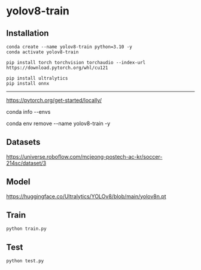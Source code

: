 # yolov8-train

## Installation

```
conda create --name yolov8-train python=3.10 -y
conda activate yolov8-train

pip install torch torchvision torchaudio --index-url https://download.pytorch.org/whl/cu121

pip install ultralytics
pip install onnx
```

---

https://pytorch.org/get-started/locally/

conda info --envs

conda env remove --name yolov8-train -y

## Datasets

https://universe.roboflow.com/mcjeong-postech-ac-kr/soccer-214sc/dataset/3

## Model

https://huggingface.co/Ultralytics/YOLOv8/blob/main/yolov8n.pt

## Train

```
python train.py
```

## Test

```
python test.py
```
